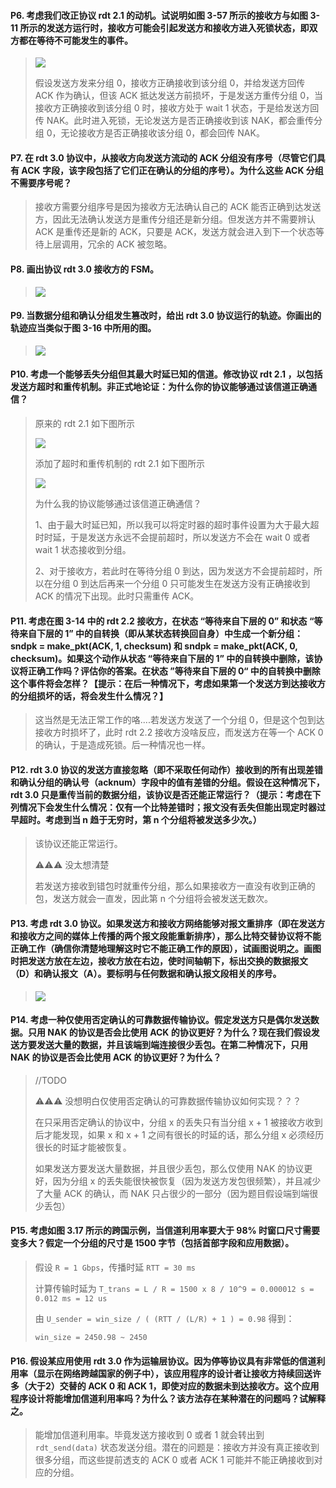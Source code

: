 #### P6. 考虑我们改正协议 rdt 2.1 的动机。试说明如图 3-57 所示的接收方与如图 3-11 所示的发送方运行时，接收方可能会引起发送方和接收方进入死锁状态，即双方都在等待不可能发生的事件。

> ![](https://github.com/YangXiaoHei/Networking/blob/master/03%20运输层/images/p6.png)
> 
> 假设发送方发来分组 0，接收方正确接收到该分组 0，并给发送方回传 ACK 作为确认，但该 ACK 抵达发送方前损坏，于是发送方重传分组 0，当接收方正确接收到该分组 0 时，接收方处于 wait 1 状态，于是给发送方回传 NAK。此时进入死锁，无论发送方是否正确接收到该 NAK，都会重传分组 0，无论接收方是否正确接收该分组 0，都会回传 NAK。

#### P7. 在 rdt 3.0 协议中，从接收方向发送方流动的 ACK 分组没有序号（尽管它们具有 ACK 字段，该字段包括了它们正在确认的分组的序号）。为什么这些 ACK 分组不需要序号呢？

> 接收方需要分组序号是因为接收方无法确认自己的 ACK 能否正确到达发送方，因此无法确认发送方是重传分组还是新分组。但发送方并不需要辨认 ACK 是重传还是新的 ACK，只要是 ACK，发送方就会进入到下一个状态等待上层调用，冗余的 ACK 被忽略。

#### P8. 画出协议 rdt 3.0 接收方的 FSM。

> ![](https://github.com/YangXiaoHei/Networking/blob/master/03%20运输层/images/p8.png)

#### P9. 当数据分组和确认分组发生篡改时，给出 rdt 3.0 协议运行的轨迹。你画出的轨迹应当类似于图 3-16 中所用的图。

> ![](https://github.com/YangXiaoHei/Networking/blob/master/03%20运输层/images/p9.png)

#### P10. 考虑一个能够丢失分组但其最大时延已知的信道。修改协议 rdt 2.1 ，以包括发送方超时和重传机制。非正式地论证：为什么你的协议能够通过该信道正确通信？

> 原来的 rdt 2.1 如下图所示
> 
> ![](https://github.com/YangXiaoHei/Networking/blob/master/03%20运输层/images/p10.1.png)
> 
> 添加了超时和重传机制的 rdt 2.1 如下图所示
> 
> ![](https://github.com/YangXiaoHei/Networking/blob/master/03%20运输层/images/p10.2.png)
> 
> 为什么我的协议能够通过该信道正确通信？
> 
> 1、由于最大时延已知，所以我可以将定时器的超时事件设置为大于最大超时时延，于是发送方永远不会提前超时，所以发送方不会在 wait 0 或者 wait 1 状态接收到分组。
> 
> 2、对于接收方，若此时在等待分组 0 到达，因为发送方不会提前超时，所以在分组 0 到达后再来一个分组 0 只可能发生在发送方没有正确接收到 ACK 的情况下出现。此时只需重传 ACK。

#### P11. 考虑在图 3-14 中的 rdt 2.2 接收方，在状态 “等待来自下层的 0” 和状态 “等待来自下层的 1” 中的自转换（即从某状态转换回自身）中生成一个新分组：sndpk = make_pkt(ACK, 1, checksum) 和 sndpk = make_pkt(ACK, 0, checksum)。如果这个动作从状态 “等待来自下层的 1” 中的自转换中删除，该协议将正确工作吗？评估你的答案。在状态 ”等待来自下层的 0“ 中的自转换中删除这个事件将会怎样？【提示：在后一种情况下，考虑如果第一个发送方到达接收方的分组损坏的话，将会发生什么情况？】

> 这当然是无法正常工作的咯....若发送方发送了一个分组 0，但是这个包到达接收方时损坏了，此时 rdt 2.2 接收方没啥反应，而发送方在等一个 ACK 0 的确认，于是造成死锁。后一种情况也一样。

#### P12. rdt 3.0 协议的发送方直接忽略（即不采取任何动作）接收到的所有出现差错和确认分组的确认号（acknum）字段中的值有差错的分组。假设在这种情况下，rdt 3.0 只是重传当前的数据分组，该协议是否还能正常运行？（提示：考虑在下列情况下会发生什么情况：仅有一个比特差错时；报文没有丢失但能出现定时器过早超时。考虑到当 n 趋于无穷时，第 n 个分组将被发送多少次。）

> 该协议还能正常运行。
> 
> ⚠️⚠️⚠️ 没太想清楚
> 
> 若发送方接收到错包时就重传分组，那么如果接收方一直没有收到正确的包，发送方就会一直发，因此第 n 个分组将会被发送无数次。

#### P13. 考虑 rdt 3.0 协议。如果发送方和接收方网络能够对报文重排序（即在发送方和接收方之间的媒体上传播的两个报文段能重新排序），那么比特交替协议将不能正确工作（确信你清楚地理解这时它不能正确工作的原因），试画图说明之。画图时把发送方放在左边，接收方放在右边，使时间轴朝下，标出交换的数据报文（D）和确认报文（A）。要标明与任何数据和确认报文段相关的序号。

> ![](https://github.com/YangXiaoHei/Networking/blob/master/03%20运输层/images/p13.png)

#### P14. 考虑一种仅使用否定确认的可靠数据传输协议。假定发送方只是偶尔发送数据。只用 NAK 的协议是否会比使用 ACK 的协议更好？为什么？现在我们假设发送方要发送大量的数据，并且该端到端连接很少丢包。在第二种情况下，只用 NAK 的协议是否会比使用 ACK 的协议更好？为什么？

> //TODO
> 
> ⚠️⚠️⚠️ 没想明白仅使用否定确认的可靠数据传输协议如何实现？？？
> 
> 在只采用否定确认的协议中，分组 x 的丢失只有当分组 x + 1 被接收方收到后才能发现，如果 x 和 x + 1 之间有很长的时延的话，那么分组 x 必须经历很长的时延才能被恢复。
> 
> 如果发送方要发送大量数据，并且很少丢包，那么仅使用 NAK 的协议更好，因为分组 x 的丢失能很快被恢复（因为发送方发包很频繁），并且减少了大量 ACK 的确认，而 NAK 只占很少的一部分（因为题目假设端到端很少丢包）

#### P15. 考虑如图 3.17 所示的跨国示例，当信道利用率要大于 98% 时窗口尺寸需要变多大？假定一个分组的尺寸是 1500 字节（包括首部字段和应用数据）。

> 假设 `R = 1 Gbps`，传播时延 `RTT = 30 ms`
> 
> 计算传输时延为 `T_trans = L / R = 1500 x 8 / 10^9 = 0.000012 s = 0.012 ms = 12 us`
> 
> 由 `U_sender = win_size / ( (RTT / (L/R) + 1 ) = 0.98` 得到：
> 
> `win_size = 2450.98 ~ 2450`

#### P16. 假设某应用使用 rdt 3.0 作为运输层协议。因为停等协议具有非常低的信道利用率（显示在网络跨越国家的例子中），该应用程序的设计者让接收方持续回送许多（大于2）交替的 ACK 0 和 ACK 1，即使对应的数据未到达接收方。这个应用程序设计将能增加信道利用率吗？为什么？该方法存在某种潜在的问题吗？试解释之。

> 能增加信道利用率。毕竟发送方接收到 0 或者 1 就会转出到 `rdt_send(data)` 状态发送分组。潜在的问题是：接收方并没有真正接收到很多分组，而这些提前透支的 ACK 0 或者 ACK 1 可能并不能正确接收到对应的分组。
